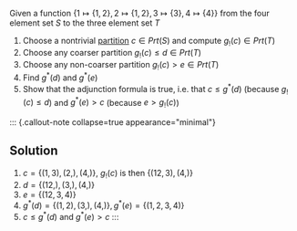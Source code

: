 Given a function $\{1 \mapsto \{1,2\}, 2 \mapsto \{1,2\}, 3 \mapsto \{3\}, 4 \mapsto \{4\}\}$ 
from the four element set $S$ to the three element set $T$

1. Choose a nontrivial [partition](/docs/math/defs/partition.qmd) $c \in Prt(S)$ and compute 
   $g_!(c) \in Prt(T)$
2. Choose any coarser partition $g_!(c)\leq d \in Prt(T)$
3. Choose any non-coarser partition $g_!(c) > e \in Prt(T)$
4. Find $g^*(d)$ and $g^*(e)$
5. Show that the adjunction formula is true, i.e. that $c \leq g^*(d)$ (because 
   $g_!(c) \leq d$) and $g^*(e) > c$ (because $e > g_!(c)$)

::: {.callout-note collapse=true appearance="minimal"}
## Solution
1. $c = \{(1, 3),(2,), (4,)\}$, $g_!(c)$ is then $\{(12,3),(4,)\}$
2. $d = \{(12,),(3,),(4,)\}$
3. $e = \{(12,3,4)\}$
4. $g^*(d)=\{(1,2),(3,),(4,)\}, g^*(e)=\{(1,2,3,4)\}$
5. $c \leq g^*(d)$ and $g^*(e) > c$
:::